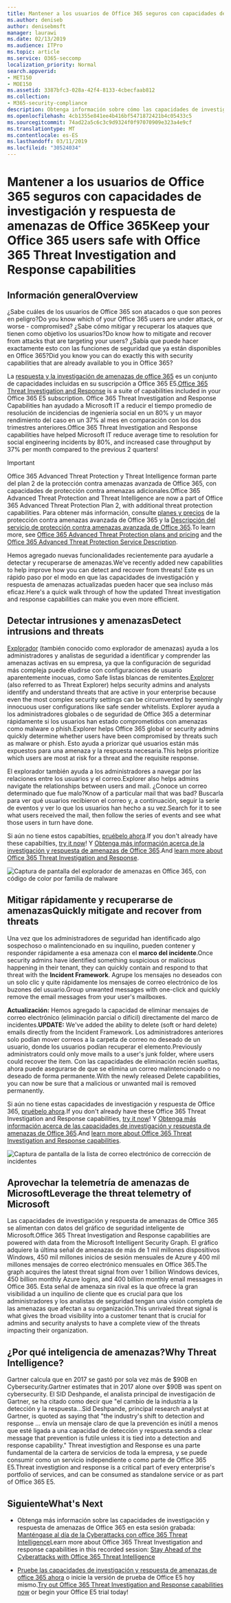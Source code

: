 ```yaml
---
title: Mantener a los usuarios de Office 365 seguros con capacidades de investigación y respuesta de amenazas de Office 365
ms.author: deniseb
author: denisebmsft
manager: laurawi
ms.date: 02/13/2019
ms.audience: ITPro
ms.topic: article
ms.service: O365-seccomp
localization_priority: Normal
search.appverid:
- MET150
- MOE150
ms.assetid: 3387bfc3-028a-42f4-8133-4cbecfaab812
ms.collection:
- M365-security-compliance
description: Obtenga información sobre cómo las capacidades de investigación y respuesta de las amenazas de Office 365 pueden ayudar a su organización a detectar intrusiones y amenazas, y mitigar rápidamente y recuperarse de amenazas.
ms.openlocfilehash: 4cb1355e841ee4b416bf5471872421b4c05433c5
ms.sourcegitcommit: 74ad22a5c6c3c9d9324f0f97070909e323a4e9cf
ms.translationtype: MT
ms.contentlocale: es-ES
ms.lasthandoff: 03/11/2019
ms.locfileid: "30524034"
---
```

# <a name="keep-your-office-365-users-safe-with-office-365-threat-investigation-and-response-capabilities"></a><span data-ttu-id="843c4-103">Mantener a los usuarios de Office 365 seguros con capacidades de investigación y respuesta de amenazas de Office 365</span><span class="sxs-lookup"><span data-stu-id="843c4-103">Keep your Office 365 users safe with Office 365 Threat Investigation and Response capabilities</span></span>

## <a name="overview"></a><span data-ttu-id="843c4-104">Información general</span><span class="sxs-lookup"><span data-stu-id="843c4-104">Overview</span></span>

<span data-ttu-id="843c4-105">¿Sabe cuáles de los usuarios de Office 365 son atacados o que son peores en peligro?</span><span class="sxs-lookup"><span data-stu-id="843c4-105">Do you know which of your Office 365 users are under attack, or worse - compromised?</span></span> <span data-ttu-id="843c4-106">¿Sabe cómo mitigar y recuperar los ataques que tienen como objetivo los usuarios?</span><span class="sxs-lookup"><span data-stu-id="843c4-106">Do know how to mitigate and recover from attacks that are targeting your users?</span></span> <span data-ttu-id="843c4-107">¿Sabía que puede hacer exactamente esto con las funciones de seguridad que ya están disponibles en Office 365?</span><span class="sxs-lookup"><span data-stu-id="843c4-107">Did you know you can do exactly this with security capabilities that are already available to you in Office 365?</span></span> 
  
<span data-ttu-id="843c4-108">La [respuesta y la investigación de amenazas de office 365](office-365-ti.md) es un conjunto de capacidades incluidas en su suscripción a Office 365 E5.</span><span class="sxs-lookup"><span data-stu-id="843c4-108">[Office 365 Threat Investigation and Response](office-365-ti.md) is a suite of capabilities included in your Office 365 E5 subscription.</span></span> <span data-ttu-id="843c4-109">Office 365 Threat Investigation and Response Capabilities han ayudado a Microsoft IT a reducir el tiempo promedio de resolución de incidencias de ingeniería social en un 80% y un mayor rendimiento del caso en un 37% al mes en comparación con los dos trimestres anteriores.</span><span class="sxs-lookup"><span data-stu-id="843c4-109">Office 365 Threat Investigation and Response capabilities have helped Microsoft IT reduce average time to resolution for social engineering incidents by 80%, and increased case throughput by 37% per month compared to the previous 2 quarters!</span></span> 

> [!IMPORTANT]
> <span data-ttu-id="843c4-110">Office 365 Advanced Threat Protection y Threat Intelligence forman parte del plan 2 de la protección contra amenazas avanzada de Office 365, con capacidades de protección contra amenazas adicionales.</span><span class="sxs-lookup"><span data-stu-id="843c4-110">Office 365 Advanced Threat Protection and Threat Intelligence are now a part of Office 365 Advanced Threat Protection Plan 2, with additional threat protection capabilities.</span></span> <span data-ttu-id="843c4-111">Para obtener más información, consulte [planes y precios](https://products.office.com/exchange/advance-threat-protection) de la protección contra amenazas avanzada de Office 365 y la [Descripción del servicio de protección contra amenazas avanzada de Office 365](https://docs.microsoft.com/office365/servicedescriptions/office-365-advanced-threat-protection-service-description).</span><span class="sxs-lookup"><span data-stu-id="843c4-111">To learn more, see [Office 365 Advanced Threat Protection plans and pricing](https://products.office.com/exchange/advance-threat-protection) and the [Office 365 Advanced Threat Protection Service Description](https://docs.microsoft.com/office365/servicedescriptions/office-365-advanced-threat-protection-service-description).</span></span>
  
<span data-ttu-id="843c4-112">Hemos agregado nuevas funcionalidades recientemente para ayudarle a detectar y recuperarse de amenazas.</span><span class="sxs-lookup"><span data-stu-id="843c4-112">We've recently added new capabilities to help improve how you can detect and recover from threats!</span></span> <span data-ttu-id="843c4-113">Este es un rápido paso por el modo en que las capacidades de investigación y respuesta de amenazas actualizadas pueden hacer que sea incluso más eficaz.</span><span class="sxs-lookup"><span data-stu-id="843c4-113">Here's a quick walk through of how the updated Threat investigation and response capabilities can make you even more efficient.</span></span>
  
## <a name="detect-intrusions-and-threats"></a><span data-ttu-id="843c4-114">Detectar intrusiones y amenazas</span><span class="sxs-lookup"><span data-stu-id="843c4-114">Detect intrusions and threats</span></span>

<span data-ttu-id="843c4-115">[Explorador](use-explorer-in-security-and-compliance.md) (también conocido como explorador de amenazas) ayuda a los administradores y analistas de seguridad a identificar y comprender las amenazas activas en su empresa, ya que la configuración de seguridad más compleja puede eludirse con configuraciones de usuario aparentemente inocuas, como Safe listas blancas de remitentes.</span><span class="sxs-lookup"><span data-stu-id="843c4-115">[Explorer](use-explorer-in-security-and-compliance.md) (also referred to as Threat Explorer) helps security admins and analysts identify and understand threats that are active in your enterprise because even the most complex security settings can be circumvented by seemingly innocuous user configurations like safe sender whitelists.</span></span> <span data-ttu-id="843c4-116">Explorer ayuda a los administradores globales o de seguridad de Office 365 a determinar rápidamente si los usuarios han estado comprometidos con amenazas como malware o phish.</span><span class="sxs-lookup"><span data-stu-id="843c4-116">Explorer helps Office 365 global or security admins quickly determine whether users have been compromised by threats such as malware or phish.</span></span> <span data-ttu-id="843c4-117">Esto ayuda a priorizar qué usuarios están más expuestos para una amenaza y la respuesta necesaria.</span><span class="sxs-lookup"><span data-stu-id="843c4-117">This helps prioritize which users are most at risk for a threat and the requisite response.</span></span> 
  
<span data-ttu-id="843c4-118">El explorador también ayuda a los administradores a navegar por las relaciones entre los usuarios y el correo.</span><span class="sxs-lookup"><span data-stu-id="843c4-118">Explorer also helps admins navigate the relationships between users and mail.</span></span> <span data-ttu-id="843c4-119">¿Conoce un correo determinado que fue malo?</span><span class="sxs-lookup"><span data-stu-id="843c4-119">Know of a particular mail that was bad?</span></span> <span data-ttu-id="843c4-120">Buscarla para ver qué usuarios recibieron el correo y, a continuación, seguir la serie de eventos y ver lo que los usuarios han hecho a su vez.</span><span class="sxs-lookup"><span data-stu-id="843c4-120">Search for it to see what users received the mail, then follow the series of events and see what those users in turn have done.</span></span>

<span data-ttu-id="843c4-121">Si aún no tiene estos capabilties, [pruébelo ahora](https://aka.ms/tryo365threatintel3).</span><span class="sxs-lookup"><span data-stu-id="843c4-121">If you don't already have these capabilties, [try it now](https://aka.ms/tryo365threatintel3)!</span></span> <span data-ttu-id="843c4-122">Y [Obtenga más información acerca de la investigación y respuesta de amenazas de Office 365](https://aka.ms/readmoreabouto365threatintel).</span><span class="sxs-lookup"><span data-stu-id="843c4-122">And [learn more about Office 365 Threat Investigation and Response](https://aka.ms/readmoreabouto365threatintel).</span></span>
  
![Captura de pantalla del explorador de amenazas en Office 365, con código de color por familia de malware](media/591338dd-252a-437d-b5f2-87aa42e74b0c.png)
  
## <a name="quickly-mitigate-and-recover-from-threats"></a><span data-ttu-id="843c4-124">Mitigar rápidamente y recuperarse de amenazas</span><span class="sxs-lookup"><span data-stu-id="843c4-124">Quickly mitigate and recover from threats</span></span>

<span data-ttu-id="843c4-125">Una vez que los administradores de seguridad han identificado algo sospechoso o malintencionado en su inquilino, pueden contener y responder rápidamente a esa amenaza con el **marco del incidente**.</span><span class="sxs-lookup"><span data-stu-id="843c4-125">Once security admins have identified something suspicious or malicious happening in their tenant, they can quickly contain and respond to that threat with the **Incident Framework**.</span></span> <span data-ttu-id="843c4-126">Agrupe los mensajes no deseados con un solo clic y quite rápidamente los mensajes de correo electrónico de los buzones del usuario.</span><span class="sxs-lookup"><span data-stu-id="843c4-126">Group unwanted messages with one-click and quickly remove the email messages from your user's mailboxes.</span></span> 
  
 <span data-ttu-id="843c4-127">**Actualización:** Hemos agregado la capacidad de eliminar mensajes de correo electrónico (eliminación parcial o difícil) directamente del marco de incidentes.</span><span class="sxs-lookup"><span data-stu-id="843c4-127">**UPDATE:** We've added the ability to delete (soft or hard delete) emails directly from the Incident Framework.</span></span> <span data-ttu-id="843c4-128">Los administradores anteriores solo podían mover correos a la carpeta de correo no deseado de un usuario, donde los usuarios podían recuperar el elemento.</span><span class="sxs-lookup"><span data-stu-id="843c4-128">Previously administrators could only move mails to a user's junk folder, where users could recover the item.</span></span> <span data-ttu-id="843c4-129">Con las capacidades de eliminación recién sueltas, ahora puede asegurarse de que se elimina un correo malintencionado o no deseado de forma permanente.</span><span class="sxs-lookup"><span data-stu-id="843c4-129">With the newly released Delete capabilities, you can now be sure that a malicious or unwanted mail is removed permanently.</span></span> 
  
<span data-ttu-id="843c4-130">Si aún no tiene estas capacidades de investigación y respuesta de Office 365, [pruébelo ahora](https://aka.ms/tryo365threatintel3).</span><span class="sxs-lookup"><span data-stu-id="843c4-130">If you don't already have these Office 365 Threat Investigation and Response capabilities, [try it now](https://aka.ms/tryo365threatintel3)!</span></span> <span data-ttu-id="843c4-131">Y [Obtenga más información acerca de las capacidades de investigación y respuesta de amenazas de Office 365](https://aka.ms/readmoreabouto365threatintel).</span><span class="sxs-lookup"><span data-stu-id="843c4-131">And [learn more about Office 365 Threat Investigation and Response capabilities](https://aka.ms/readmoreabouto365threatintel).</span></span>
  
![Captura de pantalla de la lista de correo electrónico de corrección de incidentes](media/9d8452d3-d8d2-4b26-81f9-76396e08dd17.png)
  
## <a name="leverage-the-threat-telemetry-of-microsoft"></a><span data-ttu-id="843c4-133">Aprovechar la telemetría de amenazas de Microsoft</span><span class="sxs-lookup"><span data-stu-id="843c4-133">Leverage the threat telemetry of Microsoft</span></span>

<span data-ttu-id="843c4-134">Las capacidades de investigación y respuesta de amenazas de Office 365 se alimentan con datos del gráfico de seguridad inteligente de Microsoft.</span><span class="sxs-lookup"><span data-stu-id="843c4-134">Office 365 Threat Investigation and Response capabilities are powered with data from the Microsoft Intelligent Security Graph.</span></span> <span data-ttu-id="843c4-135">El gráfico adquiere la última señal de amenazas de más de 1 mil millones dispositivos Windows, 450 mil millones inicios de sesión mensuales de Azure y 400 mil millones mensajes de correo electrónico mensuales en Office 365.</span><span class="sxs-lookup"><span data-stu-id="843c4-135">The graph acquires the latest threat signal from over 1 billion Windows devices, 450 billion monthly Azure logins, and 400 billion monthly email messages in Office 365.</span></span> <span data-ttu-id="843c4-136">Esta señal de amenaza sin rival es la que ofrece la gran visibilidad a un inquilino de cliente que es crucial para que los administradores y los analistas de seguridad tengan una visión completa de las amenazas que afectan a su organización.</span><span class="sxs-lookup"><span data-stu-id="843c4-136">This unrivaled threat signal is what gives the broad visibility into a customer tenant that is crucial for admins and security analysts to have a complete view of the threats impacting their organization.</span></span> 
  
   
## <a name="why-threat-intelligence"></a><span data-ttu-id="843c4-137">¿Por qué inteligencia de amenazas?</span><span class="sxs-lookup"><span data-stu-id="843c4-137">Why Threat Intelligence?</span></span>

<span data-ttu-id="843c4-138">Gartner calcula que en 2017 se gastó por sola vez más de $90B en Cybersecurity.</span><span class="sxs-lookup"><span data-stu-id="843c4-138">Gartner estimates that in 2017 alone over $90B was spent on cybersecurity.</span></span> <span data-ttu-id="843c4-139">El SID Deshpande, el analista principal de investigación de Gartner, se ha citado como decir que "el cambio de la industria a la detección y la respuesta...</span><span class="sxs-lookup"><span data-stu-id="843c4-139">Sid Deshpande, principal research analyst at Gartner, is quoted as saying that "the industry's shift to detection and response …</span></span> <span data-ttu-id="843c4-140">envía un mensaje claro de que la prevención es inútil a menos que esté ligada a una capacidad de detección y respuesta.</span><span class="sxs-lookup"><span data-stu-id="843c4-140">sends a clear message that prevention is futile unless it is tied into a detection and response capability."</span></span> <span data-ttu-id="843c4-141">Threat investigtion and Response es una parte fundamental de la cartera de servicios de toda la empresa, y se puede consumir como un servicio independiente o como parte de Office 365 E5.</span><span class="sxs-lookup"><span data-stu-id="843c4-141">Threat investigtion and response is a critical part of every enterprise's portfolio of services, and can be consumed as standalone service or as part of Office 365 E5.</span></span>
  
## <a name="whats-next"></a><span data-ttu-id="843c4-142">Siguiente</span><span class="sxs-lookup"><span data-stu-id="843c4-142">What's Next</span></span>

- <span data-ttu-id="843c4-143">Obtenga más información sobre las capacidades de investigación y respuesta de amenazas de Office 365 en esta sesión grabada: [Manténgase al día de la Cyberattacks con office 365 Threat Intelligence](https://myignite.microsoft.com/videos/53723)</span><span class="sxs-lookup"><span data-stu-id="843c4-143">Learn more about Office 365 Threat Investigation and response capabilities  in this recorded session: [Stay Ahead of the Cyberattacks with Office 365 Threat Intelligence](https://myignite.microsoft.com/videos/53723)</span></span>
    
- <span data-ttu-id="843c4-144">[Pruebe las capacidades de investigación y respuesta de amenazas de office 365 ahora](https://aka.ms/tryo365threatintel3) o inicie la versión de prueba de Office E5 hoy mismo.</span><span class="sxs-lookup"><span data-stu-id="843c4-144">[Try out Office 365 Threat Investigation and Response capabilities now](https://aka.ms/tryo365threatintel3) or begin your Office E5 trial today!</span></span> 
    

